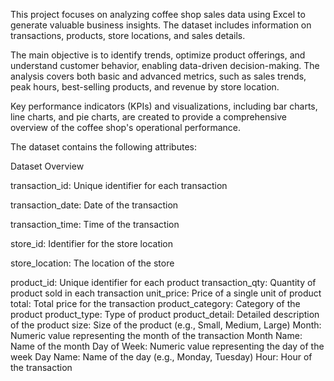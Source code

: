 This project focuses on analyzing coffee shop sales data using Excel to generate valuable business insights. The dataset includes information on transactions, products, store locations, and sales details.

The main objective is to identify trends, optimize product offerings, and understand customer behavior, enabling data-driven decision-making. The analysis covers both basic and advanced metrics, such as sales trends, peak hours, best-selling products, and revenue by store location.

Key performance indicators (KPIs) and visualizations, including bar charts, line charts, and pie charts, are created to provide a comprehensive overview of the coffee shop's operational performance.

The dataset contains the following attributes:




 Dataset Overview

 
 transaction_id: Unique identifier for each transaction
 
 transaction_date: Date of the transaction
 
 transaction_time: Time of the transaction
 
 store_id: Identifier for the store location
 
 store_location: The location of the store
 
 product_id: Unique identifier for each product
 transaction_qty: Quantity of product sold in each
 transaction
 unit_price: Price of a single unit of product
 total: Total price for the transaction
 product_category: Category of the product
 product_type: Type of product
 product_detail: Detailed description of the product
 size: Size of the product (e.g., Small, Medium, Large)
 Month: Numeric value representing the month of the
 transaction
 Month Name: Name of the month
 Day of Week: Numeric value representing the day of the
 week
 Day Name: Name of the day (e.g., Monday, Tuesday)
 Hour: Hour of the transaction
